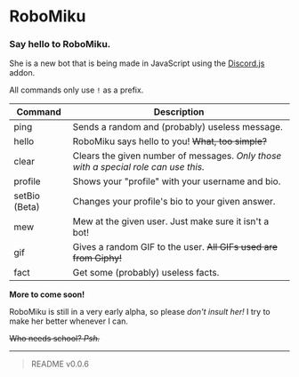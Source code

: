 # RoboMiku

### Say hello to RoboMiku.

She is a new bot that is being made in JavaScript using the [Discord.js](https://discordjs.org/) addon.

All commands only use `!` as a prefix.

| Command | Description |
| --- | --- |
| ping | Sends a random and (probably) useless message. |
| hello | RoboMiku says hello to you! ~~What, too simple?~~ |
| clear | Clears the given number of messages. *Only those with a special role can use this.* |
| profile | Shows your "profile" with your username and bio. |
| setBio (Beta) | Changes your profile's bio to your given answer. |
| mew | Mew at the given user. Just make sure it isn't a bot! |
| gif | Gives a random GIF to the user. ~~All GIFs used are from Giphy!~~ |
| fact | Get some (probably) useless facts. |

**More to come soon!**

RoboMiku is still in a very early alpha, so please *don't insult her!* I try to make her better whenever I can.

~~Who needs school? *Psh.*~~

____________

> README v0.0.6
